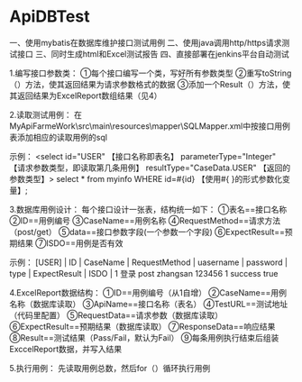 # ApiDBTest
一、使用mybatis在数据库维护接口测试用例
二、使用java调用http/https请求测试接口
三、同时生成html和Excel测试报告
四、直接部署在jenkins平台自动测试

1.编写接口参数类：
    ①每个接口编写一个类，写好所有参数类型
    ②重写toString（）方法，使其返回结果为请求参数格式的数据
    ③添加一个Result（）方法，使其返回结果为ExcelReport数组结果（见4）

2.读取测试用例：
    在MyApiFarmeWork\src\main\resources\mapper\SQLMapper.xml中按接口用例表添加相应的读取用例的sql

 示例：
 <select id="USER" 【接口名称即表名】 parameterType="Integer"  【请求参数类型，即读取第几条用例】 resultType="CaseData.USER"  【返回的参数类型】>
            select * from myinfo WHERE id=#{id}  【使用#{   }的形式参数化变量】;
 </select>


3.数据库用例设计：
每个接口设计一张表，结构统一如下：
    ①表名==接口名称
    ②ID==用例编号
    ③CaseName==用例名称
    ④RequestMethod==请求方法（post/get）
    ⑤data==接口参数字段(一个参数一个字段)
    ⑥ExpectResult==预期结果
    ⑦ISDO==用例是否有效

示例：
    [USER]
    |  ID  |  CaseName   |  RequestMethod   |  uasername  |  password  |  type  |  ExpectResult  |   ISDO  |
       1        登录            post           zhangsan       123456        1         success        true


4.ExcelReport数据结构：
    ①ID==用例编号（从1自增）
    ②CaseName==用例名称（数据库读取）
    ③ApiName==接口名称（表名）
    ④TestURL==测试地址（代码里配置）
    ⑤RequestData==请求参数（数据库读取）
    ⑥ExpectResult==预期结果（数据库读取）
    ⑦ResponseData==响应结果
    ⑧Result==测试结果（Pass/Fail，默认为Fail）
    ⑨每条用例执行结束后组装ExccelReport数据，并写入结果


5.执行用例：
    先读取用例总数，然后for（）循环执行用例
